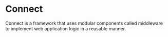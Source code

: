 # Connect

Connect is a framework that uses modular components called middleware to implement web application logic in a reusable manner.
